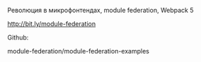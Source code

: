 Революция в микрофонтендах, module federation, Webpack 5

http://bit.ly/module-federation

Github:

module-federation/module-federation-examples
